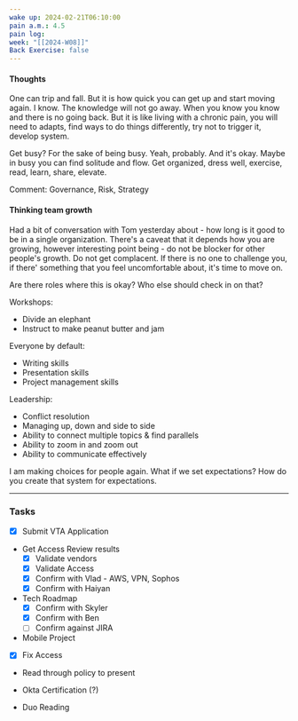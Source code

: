 ```yaml
---
wake up: 2024-02-21T06:10:00
pain a.m.: 4.5
pain log: 
week: "[[2024-W08]]"
Back Exercise: false
---
```

#### Thoughts

One can trip and fall. But it is how quick you can get up and start moving again. 
I know. The knowledge will not go away. When you know you know and there is no going back. 
But it is like living with a chronic pain, you will need to adapts, find ways to do things differently, try not to trigger it, develop system. 

Get busy? For the sake of being busy. Yeah, probably. And it's okay. Maybe in busy you can find solitude and flow. 
Get organized, dress well, exercise, read, learn, share, elevate. 


Comment: Governance, Risk, Strategy

#### Thinking team growth

Had a bit of conversation with Tom yesterday about - how long is it good to be in a single organization. There's a caveat that it depends how you are growing, however interesting point being - do not be blocker for other people's growth. Do not get complacent. If there is no one to challenge you, if there' something that you feel uncomfortable about, it's time to move on. 

Are there roles where this is okay?
Who else should check in on that?


Workshops:
- Divide an elephant
- Instruct to make peanut butter and jam

Everyone by default:
- Writing skills
- Presentation skills
- Project management skills

Leadership:
- Conflict resolution
- Managing up, down and side to side
- Ability to connect multiple topics & find parallels
- Ability to zoom in and zoom out
- Ability to communicate effectively


I am making choices for people again. 
What if we set expectations? How do you create that system for expectations.  

-----
### Tasks

- [x] Submit VTA Application
- Get Access Review results
	- [x] Validate vendors
	- [x] Validate Access
	- [x] Confirm with Vlad - AWS, VPN, Sophos
	- [x] Confirm with Haiyan
- Tech Roadmap
	- [x] Confirm with Skyler
	- [x] Confirm with Ben
	- [ ] Confirm against JIRA
- Mobile Project
- [x] Fix Access
- Read through policy to present


- Okta Certification (?)
- Duo Reading
 
